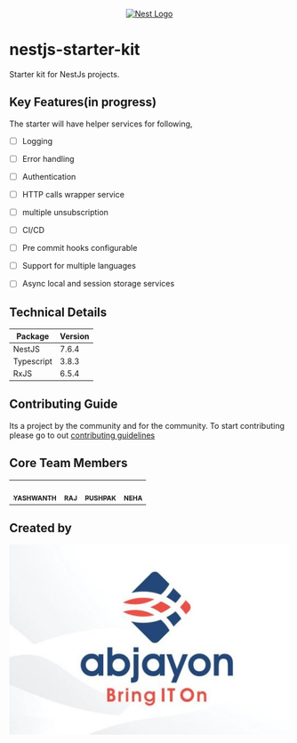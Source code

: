 <p align="center">
  <a href="http://nestjs.com/" target="blank"><img src="https://nestjs.com/img/logo_text.svg" width="320" alt="Nest Logo" /></a>
</p>


# nestjs-starter-kit
Starter kit for NestJs projects.


## Key Features(in progress)

The starter will have helper services for following,

- [ ] Logging
- [ ] Error handling
- [ ] Authentication
- [ ] HTTP calls wrapper service
- [ ] multiple unsubscription
- [ ] CI/CD
- [ ] Pre commit hooks configurable
- [ ] Support for multiple languages
- [ ] Async local and session storage services


## Technical Details

Package | Version
------- | -------------
NestJS | 7.6.4
Typescript | 3.8.3
RxJS | 6.5.4


## Contributing Guide

Its a project by the community and for the community. To start contributing please go to out [contributing guidelines](./CONTRIBUTING.md)

## Core Team Members

<table>
  <tr>
    <td align="center"><a href="https://github.com/yashwanth-yenugu">
      <img src="https://avatars0.githubusercontent.com/u/25984440?s=96&v=4" width="100px;" alt=""/>
      <br /><sub><b>YASHWANTH</b></sub></a>
    </td>
     <td align="center"><a href="https://github.com/singhrajkr">
      <img src="https://avatars1.githubusercontent.com/u/9405134?s=400&u=20920812bcbc74c595330532b130b26c42378c99&v=4" width="100px;" alt=""/>
      <br /><sub><b>RAJ</b></sub></a>
    </td>
    <td align="center"><a href="https://github.com/pushpak-git">
      <img src="https://avatars0.githubusercontent.com/u/31220830?s=460&u=0390f9ff73dd1485779766694f1c6623be9fe0c2&v=4" width="100px;" alt=""/>
      <br /><sub><b>PUSHPAK</b></sub></a>
    </td>
    <td align="center"><a href="https://github.com/nehasingh30">
      <img src="https://avatars3.githubusercontent.com/u/52376500?s=400&v=4" width="100px;" alt=""/>
      <br /><sub><b>NEHA</b></sub></a>
    </td>
  </tr>
</table>



## Created by

![abjayon](https://github.com/Abjayon-Consultancy-Pvt-Ltd/oss-readme-documentation-guide/blob/master/assets/abjayon1.jpg)

